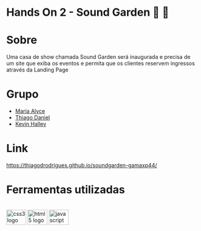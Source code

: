# Hands On 2 - Sound Garden :guitar: :musical_note:

# Sobre

Uma casa de show chamada Sound Garden será inaugurada e precisa de um site que exiba os eventos e permita que os clientes reservem ingressos através da Landing Page


# Grupo

- [Maria Alyce](https://github.com/alyce-developer)
- [Thiago Daniel](https://github.com/thiagodrodrigues)
- [Kevin Halley](https://github.com/keuwey)

 # Link

https://thiagodrodrigues.github.io/soundgarden-gamaxp44/
 
 # Ferramentas utilizadas 
 <br>
<img src="https://cdn.jsdelivr.net/gh/devicons/devicon/icons/css3/css3-original.svg" height="40" width="52" alt="css3 logo"  />
  <img src="https://cdn.jsdelivr.net/gh/devicons/devicon/icons/html5/html5-original.svg" height="40" width="52" alt="html5 logo"  />
  <img src="https://cdn.jsdelivr.net/gh/devicons/devicon/icons/javascript/javascript-original.svg" height="40" width="52" alt="javascript logo"  />